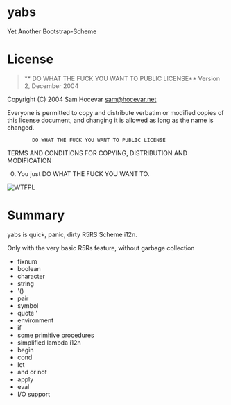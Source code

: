 # yabs
Yet Another Bootstrap-Scheme

# License
>**            DO WHAT THE FUCK YOU WANT TO PUBLIC LICENSE**
                    Version 2, December 2004

 Copyright (C) 2004 Sam Hocevar <sam@hocevar.net>

 Everyone is permitted to copy and distribute verbatim or modified
 copies of this license document, and changing it is allowed as long
 as the name is changed.

            DO WHAT THE FUCK YOU WANT TO PUBLIC LICENSE
   TERMS AND CONDITIONS FOR COPYING, DISTRIBUTION AND MODIFICATION
 
  0. You just DO WHAT THE FUCK YOU WANT TO.

![WTFPL](http://www.wtfpl.net/wp-content/uploads/2012/12/wtfpl-badge-1.png "WTFPL")
>

# Summary

yabs is quick, panic, dirty R5RS Scheme i12n.

Only with the very basic R5Rs feature, without garbage collection

- fixnum
- boolean
- character
- string
- '()
- pair
- symbol
- quote '
- environment
- if
- some primitive procedures
- simplified lambda i12n
- begin
- cond
- let
- and or not
- apply
- eval
- I/O support

